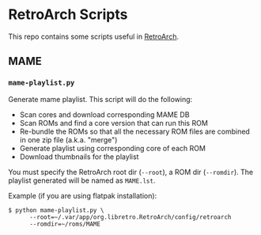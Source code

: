 RetroArch Scripts
==================


This repo contains some scripts useful in [RetroArch](https://www.retroarch.com/).

## MAME

### `mame-playlist.py`

Generate mame playlist.
This script will do the following:

- Scan cores and download corresponding MAME DB
- Scan ROMs and find a core version that can run this ROM
- Re-bundle the ROMs so that all the necessary ROM files are combined in one zip file
  (a.k.a. "merge")
- Generate playlist using corresponding core of each ROM
- Download thumbnails for the playlist

You must specify the RetroArch root dir (`--root`), a ROM dir (`--romdir`).
The playlist generated will be named as `MAME.lst`.

Example (if you are using flatpak installation):

```
$ python mame-playlist.py \
      --root=~/.var/app/org.libretro.RetroArch/config/retroarch
      --romdir=~/roms/MAME
```


